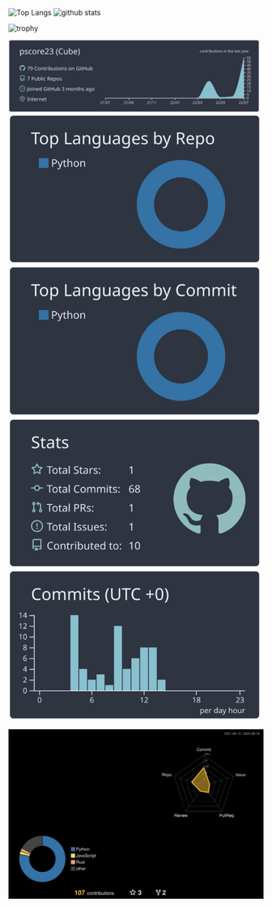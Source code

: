 <p align="left"> 
  <img alt="Top Langs" height="150px" src="https://github-readme-stats.vercel.app/api/top-langs/?username=pscore23&show_icons=true&theme=onedark&layout=compact" />
  <img alt="github stats" height="150px" src="https://github-readme-stats.vercel.app/api?username=pscore23&theme=onedark&show_icons=ture" />
</p>

![trophy](https://github-profile-trophy.vercel.app/?username=pscore23&theme=onedark&column=7
)


[![](https://raw.githubusercontent.com/pscore23/pscore23/main/profile-summary-card-output/nord_dark/0-profile-details.svg)](https://github.com/vn7n24fzkq/github-profile-summary-cards)
[![](https://raw.githubusercontent.com/pscore23/pscore23/main/profile-summary-card-output/nord_dark/1-repos-per-language.svg)](https://github.com/vn7n24fzkq/github-profile-summary-cards) [![](https://raw.githubusercontent.com/pscore23/pscore23/main/profile-summary-card-output/nord_dark/2-most-commit-language.svg)](https://github.com/vn7n24fzkq/github-profile-summary-cards)
[![](https://raw.githubusercontent.com/pscore23/pscore23/main/profile-summary-card-output/nord_dark/3-stats.svg)](https://github.com/vn7n24fzkq/github-profile-summary-cards) [![](https://raw.githubusercontent.com/pscore23/pscore23/main/profile-summary-card-output/nord_dark/4-productive-time.svg)](https://github.com/vn7n24fzkq/github-profile-summary-cards)

![](./profile-3d-contrib/profile-night-rainbow.svg)
